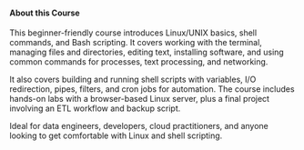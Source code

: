 #### About this Course
This beginner-friendly course introduces Linux/UNIX basics, shell commands, and Bash scripting. It covers working with the terminal, managing files and directories, editing text, installing software, and using common commands for processes, text processing, and networking.

It also covers building and running shell scripts with variables, I/O redirection, pipes, filters, and cron jobs for automation. The course includes hands-on labs with a browser-based Linux server, plus a final project involving an ETL workflow and backup script.

Ideal for data engineers, developers, cloud practitioners, and anyone looking to get comfortable with Linux and shell scripting.